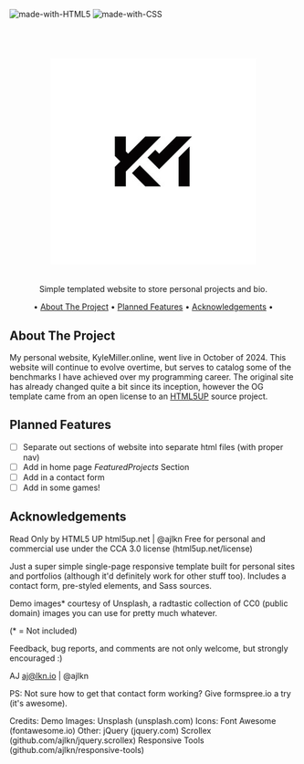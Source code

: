 ![made-with-HTML5](https://img.shields.io/badge/Made_with-HTML5-purple)
![made-with-CSS](https://img.shields.io/badge/Made_with-CSS-blue)

<!-- LOGO -->
<br />
<h1>
<p align="center">
  <img src="https://github.com/krmiller678/KyleWebpage/blob/main/images/KMLogo.jpg" alt="Logo">
  <br>
</h1>
  <p align="center">
    Simple templated website to store personal projects and bio.
    <br />
    </p>
</p>
<p align="center">
  • <a href="#about-the-project">About The Project</a> •
  <a href="#planned-features">Planned Features</a> •
  <a href="#acknowledgements">Acknowledgements</a> •
</p>                                                                                                                      
                                                                                                                                                      
## About The Project
My personal website, KyleMiller.online, went live in October of 2024. This website will continue to evolve overtime, but serves to catalog some of the benchmarks I have achieved over my programming career. The original site has already changed 
quite a bit since its inception, however the OG template came from an open license to an [HTML5UP](https://html5up.net/) source project.

## Planned Features
- [ ] Separate out sections of website into separate html files (with proper nav)
- [ ] Add in home page _FeaturedProjects_ Section
- [ ] Add in a contact form
- [ ] Add in some games!
      
## Acknowledgements

Read Only by HTML5 UP
html5up.net | @ajlkn
Free for personal and commercial use under the CCA 3.0 license (html5up.net/license)


Just a super simple single-page responsive template built for personal sites and portfolios
(although it'd definitely work for other stuff too). Includes a contact form, pre-styled
elements, and Sass sources.

Demo images* courtesy of Unsplash, a radtastic collection of CC0 (public domain) images
you can use for pretty much whatever.

(* = Not included)

Feedback, bug reports, and comments are not only welcome, but strongly encouraged :)

AJ
aj@lkn.io | @ajlkn

PS: Not sure how to get that contact form working? Give formspree.io a try (it's awesome).


Credits:
	Demo Images:
		Unsplash (unsplash.com)
	Icons:
		Font Awesome (fontawesome.io)
	Other:
		jQuery (jquery.com)
		Scrollex (github.com/ajlkn/jquery.scrollex)
		Responsive Tools (github.com/ajlkn/responsive-tools)
